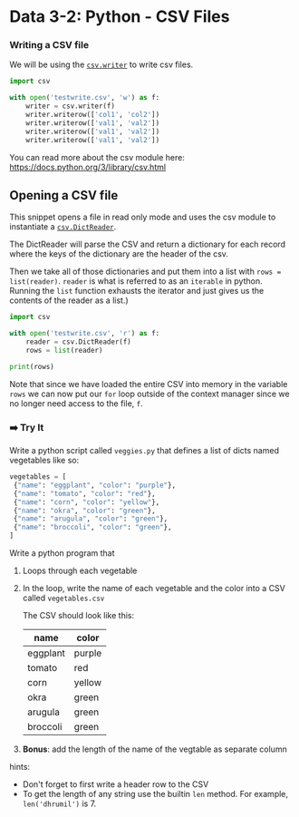 # Data 3-2: Python - CSV Files

### Writing a CSV file

We will be using the [`csv.writer`](https://docs.python.org/3/library/csv.html#csv.writer) to write csv files.

```python
import csv

with open('testwrite.csv', 'w') as f:
    writer = csv.writer(f)
    writer.writerow(['col1', 'col2'])
    writer.writerow(['val1', 'val2'])
    writer.writerow(['val1', 'val2'])
    writer.writerow(['val1', 'val2'])
```

You can read more about the csv module here: https://docs.python.org/3/library/csv.html


## Opening a CSV file

This snippet opens a file in read only mode and uses the csv module to instantiate a [`csv.DictReader`](https://docs.python.org/3/library/csv.html#csv.DictReader). 

The DictReader will parse the CSV and return a dictionary for each record where the keys of the dictionary are the header of the csv. 

Then we take all of those dictionaries and put them into a list with `rows = list(reader)`. `reader` is what is referred to as an `iterable` in python. Running the `list` function exhausts the iterator and just gives us the contents of the reader as a list.)


```python
import csv

with open('testwrite.csv', 'r') as f:
    reader = csv.DictReader(f)
    rows = list(reader)

print(rows)
```

Note that since we have loaded the entire CSV into memory in the variable `rows` we can now put our `for` loop outside of the context manager since we no longer need access to the file, `f`.


### ➡️ Try It

Write a python script called `veggies.py` that defines a list of dicts named vegetables like so:

```python
vegetables = [
 {"name": "eggplant", "color": "purple"},
 {"name": "tomato", "color": "red"},
 {"name": "corn", "color": "yellow"},
 {"name": "okra", "color": "green"},
 {"name": "arugula", "color": "green"},
 {"name": "broccoli", "color": "green"},
]
```

Write a python program that

1. Loops through each vegetable
2. In the loop, write the name of each vegetable and the color into a CSV called `vegetables.csv`

	The CSV should look like this:
	
	name | color
	-----|-------
	eggplant | purple
	tomato | red
	corn | yellow
	okra | green
	arugula | green
	broccoli | green
	
3. **Bonus**: add the length of the name of the vegtable as separate column

hints:

* Don't forget to first write a header row to the CSV
* To get the length of any string use the builtin `len` method. For example, `len('dhrumil')` is 7.
